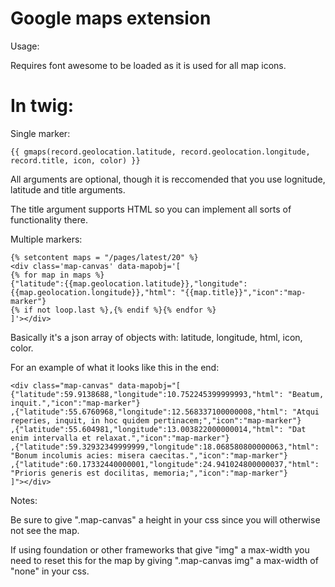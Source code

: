 Google maps extension
================================

Usage:

Requires font awesome to be loaded as it is used for all map icons.

In twig: 
=======
Single marker: 

    {{ gmaps(record.geolocation.latitude, record.geolocation.longitude, record.title, icon, color) }}
    
All arguments are optional, though it is reccomended that you use lognitude, latitude and title arguments.

The title argument supports HTML so you can implement all sorts of functionality there.

Multiple markers:

    {% setcontent maps = "/pages/latest/20" %}
    <div class='map-canvas' data-mapobj='[
    {% for map in maps %}
    {"latitude":{{map.geolocation.latitude}},"longitude":{{map.geolocation.longitude}},"html": "{{map.title}}","icon":"map-marker"}
    {% if not loop.last %},{% endif %}{% endfor %}
    ]'></div>

Basically it's a json array of objects with: latitude, longitude, html, icon, color.

For an example of what it looks like this in the end:

    <div class="map-canvas" data-mapobj="[
    {"latitude":59.9138688,"longitude":10.752245399999993,"html": "Beatum, inquit.","icon":"map-marker"}
    ,{"latitude":55.6760968,"longitude":12.568337100000008,"html": "Atqui reperies, inquit, in hoc quidem pertinacem;","icon":"map-marker"}
    ,{"latitude":55.604981,"longitude":13.003822000000014,"html": "Dat enim intervalla et relaxat.","icon":"map-marker"}
    ,{"latitude":59.32932349999999,"longitude":18.068580800000063,"html": "Bonum incolumis acies: misera caecitas.","icon":"map-marker"}
    ,{"latitude":60.17332440000001,"longitude":24.941024800000037,"html": "Prioris generis est docilitas, memoria;","icon":"map-marker"}
    ]"></div>

Notes:

Be sure to give ".map-canvas" a height in your css since you will otherwise not see the map.

If using foundation or other frameworks that give "img" a max-width you need to reset this for the map by giving ".map-canvas img" a max-width of "none" in your css.

